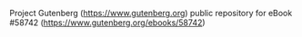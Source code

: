 Project Gutenberg (https://www.gutenberg.org) public repository for
eBook #58742 (https://www.gutenberg.org/ebooks/58742)
